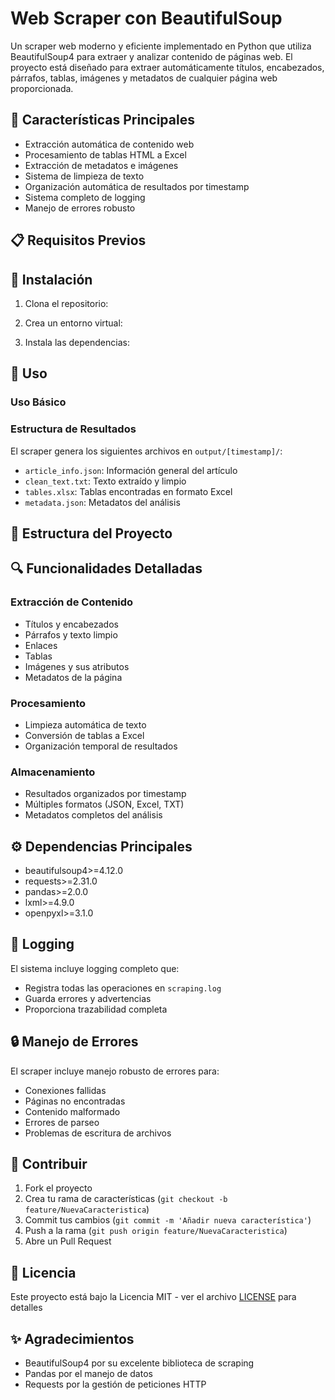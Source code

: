 # Web Scraper con BeautifulSoup

Un scraper web moderno y eficiente implementado en Python que utiliza BeautifulSoup4 para extraer y analizar contenido de páginas web. El proyecto está diseñado para extraer automáticamente títulos, encabezados, párrafos, tablas, imágenes y metadatos de cualquier página web proporcionada.

## 🚀 Características Principales

- Extracción automática de contenido web
- Procesamiento de tablas HTML a Excel
- Extracción de metadatos e imágenes
- Sistema de limpieza de texto
- Organización automática de resultados por timestamp
- Sistema completo de logging
- Manejo de errores robusto

## 📋 Requisitos Previos

## 📖 Instalación

1. Clona el repositorio:

2. Crea un entorno virtual:

3. Instala las dependencias:

## 🎯 Uso

### Uso Básico

### Estructura de Resultados

El scraper genera los siguientes archivos en `output/[timestamp]/`:

- `article_info.json`: Información general del artículo
- `clean_text.txt`: Texto extraído y limpio
- `tables.xlsx`: Tablas encontradas en formato Excel
- `metadata.json`: Metadatos del análisis

## 📁 Estructura del Proyecto

## 🔍 Funcionalidades Detalladas

### Extracción de Contenido
- Títulos y encabezados
- Párrafos y texto limpio
- Enlaces
- Tablas
- Imágenes y sus atributos
- Metadatos de la página

### Procesamiento
- Limpieza automática de texto
- Conversión de tablas a Excel
- Organización temporal de resultados

### Almacenamiento
- Resultados organizados por timestamp
- Múltiples formatos (JSON, Excel, TXT)
- Metadatos completos del análisis

## ⚙️ Dependencias Principales

- beautifulsoup4>=4.12.0
- requests>=2.31.0
- pandas>=2.0.0
- lxml>=4.9.0
- openpyxl>=3.1.0

## 📝 Logging

El sistema incluye logging completo que:
- Registra todas las operaciones en `scraping.log`
- Guarda errores y advertencias
- Proporciona trazabilidad completa

## 🔒 Manejo de Errores

El scraper incluye manejo robusto de errores para:
- Conexiones fallidas
- Páginas no encontradas
- Contenido malformado
- Errores de parseo
- Problemas de escritura de archivos

## 🤝 Contribuir

1. Fork el proyecto
2. Crea tu rama de características (`git checkout -b feature/NuevaCaracteristica`)
3. Commit tus cambios (`git commit -m 'Añadir nueva característica'`)
4. Push a la rama (`git push origin feature/NuevaCaracteristica`)
5. Abre un Pull Request

## 📄 Licencia

Este proyecto está bajo la Licencia MIT - ver el archivo [LICENSE](LICENSE) para detalles

## ✨ Agradecimientos

- BeautifulSoup4 por su excelente biblioteca de scraping
- Pandas por el manejo de datos
- Requests por la gestión de peticiones HTTP
